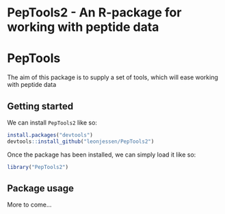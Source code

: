 PepTools2 - An R-package for working with peptide data
================

PepTools
========

The aim of this package is to supply a set of tools, which will ease working with peptide data

Getting started
---------------

We can install `PepTools2` like so:

``` r
install.packages("devtools")
devtools::install_github("leonjessen/PepTools2")
```

Once the package has been installed, we can simply load it like so:

``` r
library("PepTools2")
```

Package usage
-------------

More to come...
